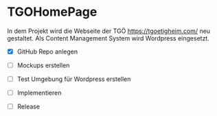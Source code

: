 # TGOHomePage

In dem Projekt wird die Webseite der TGÖ https://tgoetigheim.com/ neu gestaltet.
Als Content Management System wird Wordpress eingesetzt.

- [x] GitHub Repo anlegen
- [ ] Mockups erstellen
- [ ] Test Umgebung für Wordpress erstellen
- [ ] Implementieren
- [ ] Release

